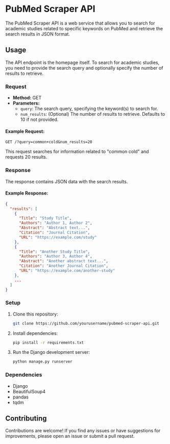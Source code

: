 # PubMed Scraper API

The PubMed Scraper API is a web service that allows you to search for academic studies related to specific keywords on PubMed and retrieve the search results in JSON format.

## Usage

The API endpoint is the homepage itself. To search for academic studies, you need to provide the search query and optionally specify the number of results to retrieve.

### Request

- **Method:** GET
- **Parameters:**
  - `query`: The search query, specifying the keyword(s) to search for.
  - `num_results`: (Optional) The number of results to retrieve. Defaults to 10 if not provided.

#### Example Request:

```http
GET /?query=common+cold&num_results=20
```

This request searches for information related to "common cold" and requests 20 results.

### Response

The response contains JSON data with the search results.

#### Example Response:

```json
{
  "results": [
    {
      "Title": "Study Title",
      "Authors": "Author 1, Author 2",
      "Abstract": "Abstract text...",
      "Citation": "Journal Citation",
      "URL": "https://example.com/study"
    },
    {
      "Title": "Another Study Title",
      "Authors": "Author 3, Author 4",
      "Abstract": "Another abstract text...",
      "Citation": "Another Journal Citation",
      "URL": "https://example.com/another-study"
    },
    ...
  ]
}
```

### Setup

1. Clone this repository:

   ```bash
   git clone https://github.com/yourusername/pubmed-scraper-api.git
   ```

2. Install dependencies:

   ```bash
   pip install -r requirements.txt
   ```

3. Run the Django development server:

   ```bash
   python manage.py runserver
   ```

### Dependencies

- Django
- BeautifulSoup4
- pandas
- tqdm

## Contributing

Contributions are welcome! If you find any issues or have suggestions for improvements, please open an issue or submit a pull request.
